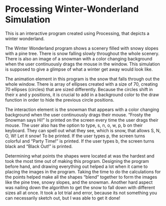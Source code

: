 # Processing Winter-Wonderland Simulation
This is an interactive program created using Processing, that depicts a winter wonderland. 

The Winter Wonderland program shows a scenery filled with snowy slopes with a pine tree. There is snow falling slowly throughout the whole scenery. There is also an image of a snowman with a color changing background when the user continuously drags the mouse in the window. This simulation is supposed to give a glimpse of what a winter get away would look like.

The animation element in this program is the snow that falls through out the whole window. There is array of ellipses created with a size of 70, creating 70 ellipses (circles) that are sized differently. Because the circles shift in their x and y positions, it is crucial to add in a background color to the draw function in order to hide the previous circle positions.

The interaction element is the snowman that appears with a color changing background when the user continuously drags their mouse. “Frosty the Snowman says Hi!” Is printed on the screen every time the user drags their mouse. The user also has the option to type, s, n, o, w, p, b on their keyboard. They can spell out what they see, which is snow, that allows S, N, O, W! Let it snow! To be printed. If the user types p, the screen turns colorful and “Party Time!” is printed. If the user types b, the screen turns black and “Black Out!” is printed.

Determining what points the shapes were located at was the hardest and took the most time out of making this program. Designing the program before hand, and drawing everything out helped a lot when it came to placing the images in the program. Taking the time to do the calculations for the points helped make all the shapes “blend” together to form the images like the pine tree, snowy slopes, and the snowman. Another hard aspect was nailing down the algorithm to get the snow to fall down with different sizes all at once. It took a lot trial and error, because its not something you can necessarily sketch out, but I was able to get it done!
